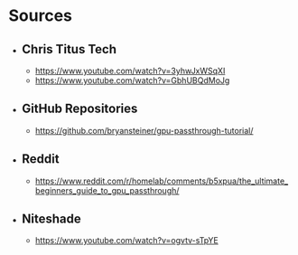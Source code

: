 # Sources
- ## Chris Titus Tech
  - https://www.youtube.com/watch?v=3yhwJxWSqXI
  - https://www.youtube.com/watch?v=GbhUBQdMoJg
  
- ## GitHub Repositories
  - https://github.com/bryansteiner/gpu-passthrough-tutorial/
  
- ## Reddit
  - https://www.reddit.com/r/homelab/comments/b5xpua/the_ultimate_beginners_guide_to_gpu_passthrough/

- ## Niteshade
  - https://www.youtube.com/watch?v=ogvtv-sTpYE